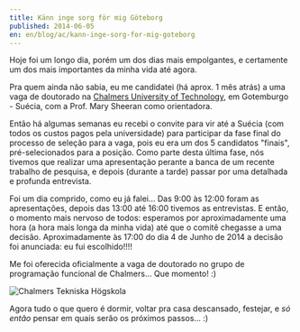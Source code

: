 ```yaml
---
title: Känn inge sorg för mig Göteborg
published: 2014-06-05
en: en/blog/ac/kann-inge-sorg-for-mig-goteborg
---
```


Hoje foi um longo dia, porém um dos dias mais empolgantes, e certamente um dos mais importantes da minha vida até agora.

Pra quem ainda não sabia, eu me candidatei (há aprox. 1 mês atrás) a uma vaga de doutorado na
[Chalmers University of Technology](http://www.chalmers.se/en/Pages/default.aspx),
em Gotemburgo - Suécia, com a Prof. Mary Sheeran como orientadora.

Então há algumas semanas eu recebi o convite para vir até a Suécia (com todos os custos pagos pela universidade)
para participar da fase final do processo de seleção para a vaga, pois eu era um dos 5 candidatos "finais",
pré-selecionados para a posição. Como parte desta última fase,
nós tivemos que realizar uma apresentação perante a banca de um recente trabalho de pesquisa,
e depois (durante a tarde) passar por uma detalhada e profunda entrevista.

Foi um dia comprido, como eu já falei... Das 9:00 às 12:00 foram as apresentações, depois das 13:00 até 16:00
tivemos as entrevistas.
E então, o momento mais nervoso de todos: esperamos por aproximadamente uma hora
(a hora mais longa da minha vida) até que o comitê chegasse a uma decisão.
Aproximadamente às 17:00 do dia 4 de Junho de 2014 a decisão foi anunciada: eu fui escolhido!!!!

Me foi oferecida oficialmente a vaga de doutorado no grupo de programação funcional de Chalmers... Que momento! :)

![Chalmers Tekniska Högskola](/files/imgs/2014-06_chalmers.jpg)

Agora tudo o que quero é dormir, voltar pra casa descansado, festejar, e _só então_ pensar em quais serão os próximos passos... :)

